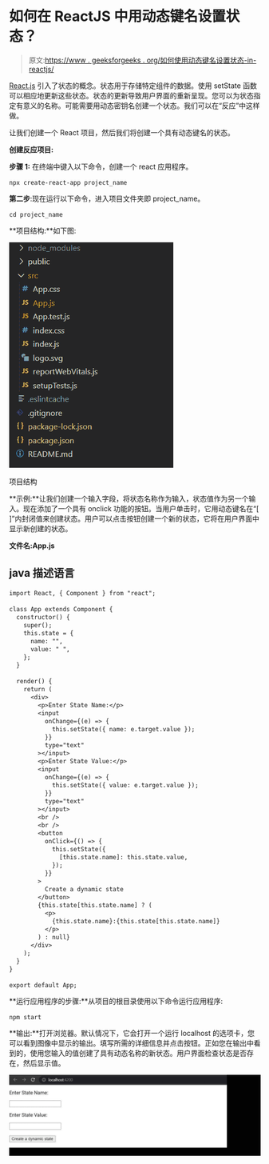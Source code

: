 # 如何在 ReactJS 中用动态键名设置状态？

> 原文:[https://www . geeksforgeeks . org/如何使用动态键名设置状态-in-reactjs/](https://www.geeksforgeeks.org/how-to-set-state-with-a-dynamic-key-name-in-reactjs/)

[React.js](https://www.geeksforgeeks.org/react-js-introduction-working/) 引入了状态的概念。状态用于存储特定组件的数据。使用 setState 函数可以相应地更新这些状态。状态的更新导致用户界面的重新呈现。您可以为状态指定有意义的名称。可能需要用动态密钥名创建一个状态。我们可以在“反应”中这样做。

让我们创建一个 React 项目，然后我们将创建一个具有动态键名的状态。

**创建反应项目:**

**步骤 1:** 在终端中键入以下命令，创建一个 react 应用程序。

```
npx create-react-app project_name
```

**第二步**:现在运行以下命令，进入项目文件夹即 project_name。

```
cd project_name
```

**项目结构:**如下图:

![](img/f04ae0d8b722a9fff0bd9bd138b29c23.png)

项目结构

**示例:**让我们创建一个输入字段，将状态名称作为输入，状态值作为另一个输入。现在添加了一个具有 onclick 功能的按钮。当用户单击时，它用动态键名在“[ ]”内封闭值来创建状态。用户可以点击按钮创建一个新的状态，它将在用户界面中显示新创建的状态。

**文件名:App.js**

## java 描述语言

```
import React, { Component } from "react";

class App extends Component {
  constructor() {
    super();
    this.state = {
      name: "",
      value: " ",
    };
  }

  render() {
    return (
      <div>
        <p>Enter State Name:</p>
        <input
          onChange={(e) => {
            this.setState({ name: e.target.value });
          }}
          type="text"
        ></input>
        <p>Enter State Value:</p>
        <input
          onChange={(e) => {
            this.setState({ value: e.target.value });
          }}
          type="text"
        ></input>
        <br />
        <br />
        <button
          onClick={() => {
            this.setState({
              [this.state.name]: this.state.value,
            });
          }}
        >
          Create a dynamic state
        </button>
        {this.state[this.state.name] ? (
          <p>
            {this.state.name}:{this.state[this.state.name]}
          </p>
        ) : null}
      </div>
    );
  }
}

export default App;
```

**运行应用程序的步骤:**从项目的根目录使用以下命令运行应用程序:

```
npm start
```

**输出:**打开浏览器。默认情况下，它会打开一个运行 localhost 的选项卡，您可以看到图像中显示的输出。填写所需的详细信息并点击按钮。正如您在输出中看到的，使用您输入的值创建了具有动态名称的新状态。用户界面检查状态是否存在，然后显示值。

![](img/f8423c70cd48cfc89430660423fa5717.png)